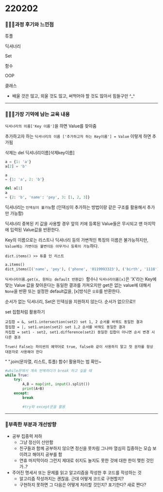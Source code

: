 # 220202

### 👨🏼‍🏫과정 후기와 느낀점

튜플

딕셔너리

Set

함수

OOP

클래스

- 배울 것은 많고, 외울 것도 많고, 써먹어야 할 것도 많아서 힘들구만 ^_^

---

### 💁🏼‍♂️가장 기억에 남는 교육 내용

`딕셔너리의 이름['Key 이름']`을 하면 Value를 찾아줌

추가하고자 하는 `딕셔너리의 이름 ['추가하고자 하는 Key이름'] = Value` 이렇게 하면 추가됨

삭제는 del 딕셔너리이름[삭제key이름]

```python
a = {1: 'a'}
a[2] = 'b'

a 
= {1: 'a', 2: 'b'}

del a[1]
a
= {2: 'b', 'name': 'pey', 3: [1, 2, 3]}
```

딕셔너리는 `인덱싱이 불가능`함 (인덱싱이 추가하는 방법이랑 같은 구조를 활용해서 추가만 가능함)

딕셔너리 중복된 키 값을 사용할 경우 앞의 키에 등록된 Value들은 무시되고 맨 마지막에 입력된 Value값을 반환한다.

Key의 이름으로는 리스트나 딕셔너리 등의 가변적인 특징의 이름은 불가능하지만, `Value에는 가변이든 불변이든 아무거나 등록이 가능`하다.

`dict.items() >> 튜플 인 리스트`

```python
a.items()
dict_items([('name', 'pey'), ('phone', '0119993323'), ('birth', '1118')])
```
`딕셔너리이름.get(x, 원하는 default 반환값) `함수나 `딕셔너리이름[x]`은 'X'라는 Key에 맞는 Value 값을 찾아온다는 동일한 결과를 가져오지만 get은 없는 value에 대해서 `None`을 반환 또는 설정한 default값을, [x]방식은 `오류`를 반환한다.

순서가 없는 딕셔너리, Set은 인덱싱을 지원하지 않는다. 순서가 없으므로!!

set 집합처럼 활용하기

```
교집합 = &, set1.intersection(set2) set 1, 2 순서를 바꿔도 동일한 결과
합집합 = |, set1.union(set2) set 1,2 순서를 바꿔도 동일한 결과
차집합 = set1 - set2, set1.difference(set2) 동일한 집합이 아니면 순서 변경 시 다른 결과
```

`True나 False는 파이썬의 예약어로 true, false와 같이 사용하지 말고 첫 문자를 항상 대문자로 사용해야 한다`

" ".join(문자열, 리스트, 튜플) 함수! 활용하는 법 확인~

```python
#while문에서 계속 반복하다가 break 하고 싶을 때
while True:
    try:
        A,B = map(int, input().split())
        print(A+B)
    except:
        break
        
        #try와 except문을 활용
```



---

### 💫부족한 부분과 개선방향

- 공부 집중력 저하
  - 그냥 정신이 산만함
  - 친구들과 함께 공부하지 않으면 정신을 못차림 그나마 열심히 집중하는 모습 보이려고 해야지 공부를 함
  - 연휴 마지막이라 그런지 제대로 쉬지도 놀지도 못한 것에 대한 한이 맺힌 것인가..?
- 주어진 명세서 또는 문제를 읽고 알고리즘을 작성한 후 코드를 작성하는 것
  - 알고리즘 작성까지는 괜찮음. 근데 어떻게 코드로 구현할지?
  - 구현하지 못하면 그 다음은 어떻게 처리할 것인지? 포기한다? 새로 짠다?
